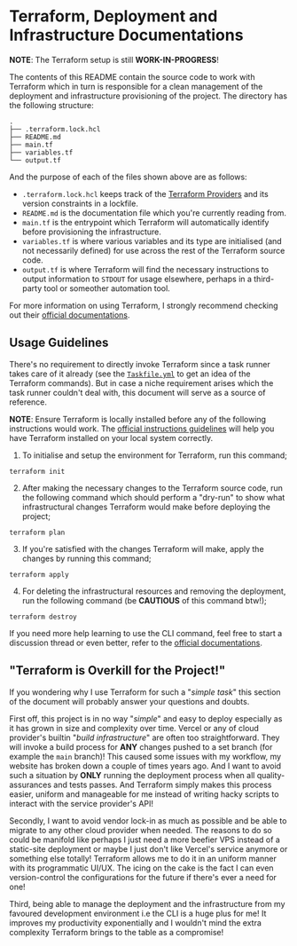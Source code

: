 # Terraform, Deployment and Infrastructure Documentations

**NOTE**: The Terraform setup is still **WORK-IN-PROGRESS**!

The contents of this README contain the source code to work with Terraform which
in turn is responsible for a clean management of the deployment and
infrastructure provisioning of the project. The directory has the following
structure:

```console
.
├── .terraform.lock.hcl
├── README.md
├── main.tf
├── variables.tf
└── output.tf
```

And the purpose of each of the files shown above are as follows:

- `.terraform.lock.hcl` keeps track of the
  [Terraform Providers](https://developer.hashicorp.com/terraform/registry/providers)
  and its version constraints in a lockfile.
- `README.md` is the documentation file which you're currently reading from.
- `main.tf` is the entrypoint which Terraform will automatically identify before
  provisioning the infrastructure.
- `variables.tf` is where various variables and its type are initialised (and
  not necessarily defined) for use across the rest of the Terraform source code.
- `output.tf` is where Terraform will find the necessary instructions to output
  information to `STDOUT` for usage elsewhere, perhaps in a third-party tool or
  someother automation tool.

For more information on using Terraform, I strongly recommend checking out their
[official documentations](https://developer.hashicorp.com/terraform).

## Usage Guidelines

There's no requirement to directly invoke Terraform since a task runner takes
care of it already (see the [`Taskfile.yml`](../Taskfile.yml) to get an idea of
the Terraform commands). But in case a niche requirement arises which the task
runner couldn't deal with, this document will serve as a source of reference.

**NOTE**: Ensure Terraform is locally installed before any of the following
instructions would work. The
[official instructions guidelines](https://developer.hashicorp.com/terraform/install)
will help you have Terraform installed on your local system correctly.

1. To initialise and setup the environment for Terraform, run this command;

```
terraform init
```

2. After making the necessary changes to the Terraform source code, run the
   following command which should perform a "dry-run" to show what
   infrastructural changes Terraform would make before deploying the project;

```console
terraform plan
```

3. If you're satisfied with the changes Terraform will make, apply the changes
   by running this command;

```console
terraform apply
```

4. For deleting the infrastructural resources and removing the deployment, run
   the following command (be **CAUTIOUS** of this command btw!);

```console
terraform destroy
```

If you need more help learning to use the CLI command, feel free to start a
discussion thread or even better, refer to the
[official documentations](https://developer.hashicorp.com/terraform/cli).

## "Terraform is Overkill for the Project!"

If you wondering why I use Terraform for such a "_simple task_" this section of
the document will probably answer your questions and doubts.

First off, this project is in no way "_simple_" and easy to deploy especially as
it has grown in size and complexity over time. Vercel or any of cloud provider's
builtin "_build infrastructure_" are often too straightforward. They will invoke
a build process for **ANY** changes pushed to a set branch (for example the
`main` branch)! This caused some issues with my workflow, my website has broken
down a couple of times years ago. And I want to avoid such a situation by
**ONLY** running the deployment process when all quality-assurances and tests
passes. And Terraform simply makes this process easier, uniform and manageable
for me instead of writing hacky scripts to interact with the service provider's
API!

Secondly, I want to avoid vendor lock-in as much as possible and be able to
migrate to any other cloud provider when needed. The reasons to do so could be
manifold like perhaps I just need a more beefier VPS instead of a static-site
deployment or maybe I just don't like Vercel's service anymore or something else
totally! Terraform allows me to do it in an uniform manner with its programmatic
UI/UX. The icing on the cake is the fact I can even version-control the
configurations for the future if there's ever a need for one!

Third, being able to manage the deployment and the infrastructure from my
favoured development environment i.e the CLI is a huge plus for me! It improves
my productivity exponentially and I wouldn't mind the extra complexity Terraform
brings to the table as a compromise!

<!-- TODO: Update the documentations -->
